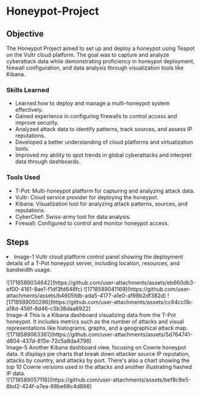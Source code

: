 # Honeypot-Project

## Objective
The Honeypot Project aimed to set up and deploy a honeypot using Teapot on the Vultr cloud platform. The goal was to capture and analyze cyberattack data while demonstrating proficiency in honeypot deployment, firewall configuration, and data analysis through visualization tools like Kibana.

### Skills Learned
<ul>
  <li>Learned how to deploy and manage a multi-honeypot system effectively.</li>
  <li>Gained experience in configuring firewalls to control access and improve security.</li>
  <li>Analyzed attack data to identify patterns, track sources, and assess IP reputations.</li>
  <li>Developed a better understanding of cloud platforms and virtualization tools.</li>
  <li>Improved my ability to spot trends in global cyberattacks and interpret data through dashboards.</li>
</ul>

### Tools Used
<ul>
  <li>T-Pot: Multi-honeypot platform for capturing and analyzing attack data.</li>
  <li>Vultr: Cloud service provider for deploying the honeypot.</li>
  <li>Kibana: Visualization tool for analyzing attack patterns, sources, and reputations.</li>
  <li>CyberChef: Swiss-army tool for data analysis.</li>
  <li>Firewall: Configured to control and monitor honeypot access.</li>
</ul>

## Steps
<li>Image-1 Vultr cloud platform control panel showing the deployment details of a T-Pot honeypot server, including location, resources, and bandwidth usage.</li><br>
![1718589034642](https://github.com/user-attachments/assets/eb660db3-ef00-4161-8ae1-f1df3fd648fc)
![1718589041169](https://github.com/user-attachments/assets/b4605fdb-ada5-4177-a1e0-af98b2df382d)
![1718589050296](https://github.com/user-attachments/assets/cc64cc0b-a18d-456f-8d46-c5b38daa8922)
<br>Image-4 This is a Kibana dashboard visualizing data from the T-Pot honeypot. It includes metrics such as the number of attacks and visual representations like histograms, graphs, and a geographical attack map.<br>
![1718589063361](https://github.com/user-attachments/assets/5d764741-d804-437d-815e-72c5a8da4796)
<br>Image-5 Another Kibana dashboard view, focusing on Cowrie honeypot data. It displays pie charts that break down attacker source IP reputation, attacks by country, and attacks by port. There's also a chart showing the top 10 Cowrie versions used in the attacks and another illustrating hashed IP data.<br>
![1718589057116](https://github.com/user-attachments/assets/bef8c8e5-8bd2-424f-a7ea-88be68c4d866)


